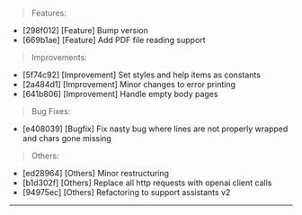 > Features:
- [298f012] [Feature] Bump version
- [669b1ae] [Feature] Add PDF file reading support

> Improvements:
- [5f74c92] [Improvement] Set styles and help items as constants
- [2a484d1] [Improvement] Minor changes to error printing
- [641b806] [Improvement] Handle empty body pages

> Bug Fixes:
- [e408039] [Bugfix] Fix nasty bug where lines are not properly wrapped and chars gone missing

> Others:
- [ed28964] [Others] Minor restructuring
- [b1d302f] [Others] Replace all http requests with openai client calls
- [94975ec] [Others] Refactoring to support assistants v2


---

